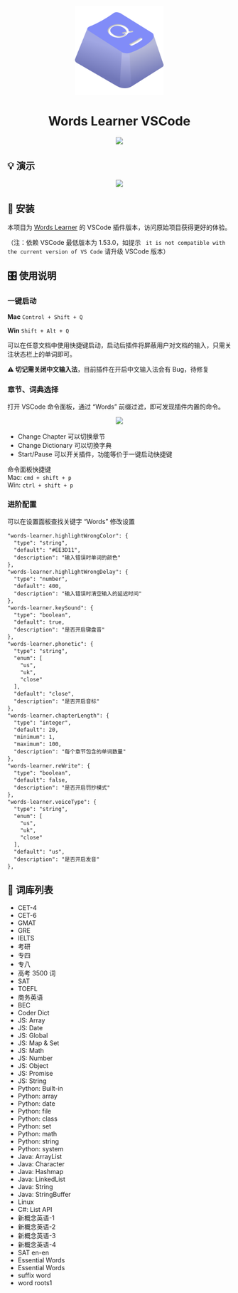<div align=center>
<img  src="docs/logo.png" width="200px"/>
</div>

<h1 align="center">
 Words Learner VSCode
</h1>

<div align=center>
<img  src="https://imgur.com/YozF2Tw.png"/>
</div>

## 💡 演示

<div align=center>
<img  src="https://imgur.com/CBxwOnz.png"/>
</div>

## 📸 安装

本项目为 [Words Learner](https://github.com/lslab/words-learner) 的 VSCode 插件版本，访问原始项目获得更好的体验。

（注：依赖 VSCode 最低版本为 1.53.0，如提示 ` it is not compatible with the current version of VS Code` 请升级 VSCode 版本）

## 🎛 使用说明

### 一键启动

**Mac** `Control + Shift + Q`

**Win** `Shift + Alt + Q`

可以在任意文档中使用快捷键启动，启动后插件将屏蔽用户对文档的输入，只需关注状态栏上的单词即可。

**⚠️ 切记需关闭中文输入法**，目前插件在开启中文输入法会有 Bug，待修复

### 章节、词典选择

打开 VSCode 命令面板，通过 “Words” 前缀过滤，即可发现插件内置的命令。

<div align=center>
<img  src="https://imgur.com/9O4hb6S.png"/>
</div>

- Change Chapter 可以切换章节
- Change Dictionary 可以切换字典
- Start/Pause 可以开关插件，功能等价于一键启动快捷键

命令面板快捷键  
Mac: `cmd + shift + p`  
Win: `ctrl + shift + p`

### 进阶配置

可以在设置面板查找关键字 “Words” 修改设置

```
"words-learner.highlightWrongColor": {
  "type": "string",
  "default": "#EE3D11",
  "description": "输入错误时单词的颜色"
},
"words-learner.highlightWrongDelay": {
  "type": "number",
  "default": 400,
  "description": "输入错误时清空输入的延迟时间"
},
"words-learner.keySound": {
  "type": "boolean",
  "default": true,
  "description": "是否开启键盘音"
},
"words-learner.phonetic": {
  "type": "string",
  "enum": [
    "us",
    "uk",
    "close"
  ],
  "default": "close",
  "description": "是否开启音标"
},
"words-learner.chapterLength": {
  "type": "integer",
  "default": 20,
  "minimum": 1,
  "maximum": 100,
  "description": "每个章节包含的单词数量"
},
"words-learner.reWrite": {
  "type": "boolean",
  "default": false,
  "description": "是否开启罚抄模式"
},
"words-learner.voiceType": {
  "type": "string",
  "enum": [
    "us",
    "uk",
    "close"
  ],
  "default": "us",
  "description": "是否开启发音"
},
```

## 📕 词库列表

- CET-4
- CET-6
- GMAT
- GRE
- IELTS
- 考研
- 专四
- 专八
- 高考 3500 词
- SAT
- TOEFL
- 商务英语
- BEC
- Coder Dict
- JS: Array
- JS: Date
- JS: Global
- JS: Map & Set
- JS: Math
- JS: Number
- JS: Object
- JS: Promise
- JS: String
- Python: Built-in
- Python: array
- Python: date
- Python: file
- Python: class
- Python: set
- Python: math
- Python: string
- Python: system
- Java: ArrayList
- Java: Character
- Java: Hashmap
- Java: LinkedList
- Java: String
- Java: StringBuffer
- Linux
- C#: List API
- 新概念英语-1
- 新概念英语-2
- 新概念英语-3
- 新概念英语-4
- SAT en-en
- Essential Words
- Essential Words
- suffix word
- word roots1
